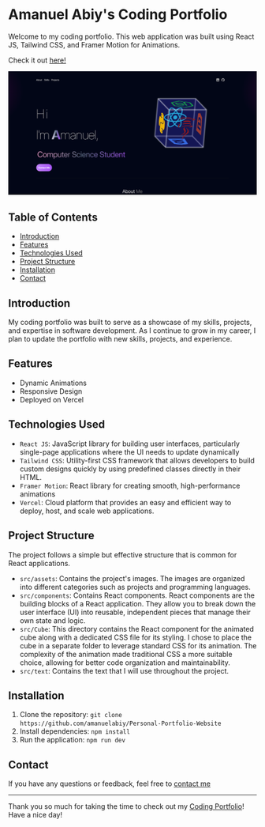 <h1>Amanuel Abiy's Coding Portfolio</h1>

<p>Welcome to my coding portfolio. This web application was built using React JS, Tailwind CSS, and Framer Motion for Animations.</p>

<p>Check it out <a href="https://amanuel-portfolio-omega.vercel.app/" target="_blank" rel="noopener noreferrer">here!</a></p>

<img src="https://github.com/amanuelabiy/Personal-Portfolio-Website/blob/main/src/assets/projects/project-2.jpg?raw=true" alt="Portfolio Screenshot" width="600" />

<h2>Table of Contents</h2>

<ul>
  <li><a href="#introduction">Introduction</a></li>
  <li><a href="#features">Features</a></li>
  <li><a href="#technologies-used">Technologies Used</a></li>
  <li><a href="#project-structure">Project Structure</a></li>
  <li><a href="#installation">Installation</a></li>
  <li><a href="#contact">Contact</a></li>
</ul>

<h2 id="introduction">Introduction</h2>
<p>My coding portfolio was built to serve as a showcase of my skills, projects, and expertise in software development. As I continue to grow in my career, I plan to update the portfolio with new skills, projects, and experience.</p>

<h2 id="features">Features</h2>
<ul>
  <li>Dynamic Animations</li>
  <li>Responsive Design</li>
  <li>Deployed on Vercel</li>
</ul>

<h2 id="technologies-used">Technologies Used</h2>
<ul>
  <li><code>React JS</code>: JavaScript library for building user interfaces, particularly single-page applications where the UI needs to update dynamically</li>
  <li><code>Tailwind CSS</code>: Utility-first CSS framework that allows developers to build custom designs quickly by using predefined classes directly in their HTML.</li>
  <li><code>Framer Motion</code>: React library for creating smooth, high-performance animations</li>
  <li><code>Vercel</code>: Cloud platform that provides an easy and efficient way to deploy, host, and scale web applications.</li>
</ul>

<h2 id="project-structure">Project Structure</h2>
<p>The project follows a simple but effective structure that is common for React applications.</p>
<ul>
    <li><code>src/assets</code>: Contains the project's images. The images are organized into different categories such as projects and programming languages.</li>
    <li><code>src/components</code>: Contains React components. React components are the building blocks of a React application. They allow you to break down the user interface (UI) into reusable, independent pieces that manage their own state and logic.</li>
    <li><code>src/Cube</code>: This directory contains the React component for the animated cube along with a dedicated CSS file for its styling. I chose to place the cube in a separate folder to leverage standard CSS for its animation. The complexity of the animation made traditional CSS a more suitable choice, allowing for better code organization and maintainability.</li>
    <li><code>src/text</code>: Contains the text that I will use throughout the project.</li>
</ul>

<h2 id="installation">Installation</h2>
<ol>
  <li>Clone the repository: <code>git clone https://github.com/amanuelabiy/Personal-Portfolio-Website</code></li>
  <li>Install dependencies: <code>npm install</code></li>
  <li>Run the application: <code>npm run dev</code></li>
</ol>

<h2 id="contact">Contact</h2>
<p>If you have any questions or feedback, feel free to <a href="mailto:amanuelabiy.business@gmail.com">contact me</a></p>

<hr>
<p>Thank you so much for taking the time to check out my <a href="https://amanuel-portfolio-omega.vercel.app/" target="_blank" rel="noopener noreferrer">Coding Portfolio</a>! Have a nice day!</p>
